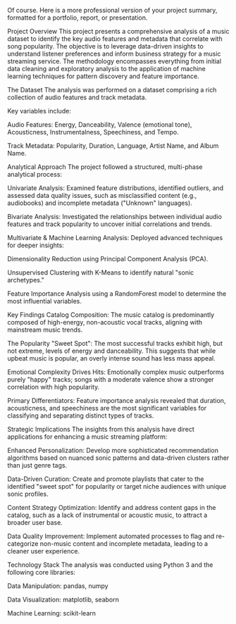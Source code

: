 Of course. Here is a more professional version of your project summary, formatted for a portfolio, report, or presentation.

Project Overview
This project presents a comprehensive analysis of a music dataset to identify the key audio features and metadata that correlate with song popularity. The objective is to leverage data-driven insights to understand listener preferences and inform business strategy for a music streaming service. The methodology encompasses everything from initial data cleaning and exploratory analysis to the application of machine learning techniques for pattern discovery and feature importance.

The Dataset
The analysis was performed on a dataset comprising a rich collection of audio features and track metadata.

Key variables include:

Audio Features: Energy, Danceability, Valence (emotional tone), Acousticness, Instrumentalness, Speechiness, and Tempo.

Track Metadata: Popularity, Duration, Language, Artist Name, and Album Name.

Analytical Approach 
The project followed a structured, multi-phase analytical process:

Univariate Analysis: Examined feature distributions, identified outliers, and assessed data quality issues, such as misclassified content (e.g., audiobooks) and incomplete metadata ("Unknown" languages).

Bivariate Analysis: Investigated the relationships between individual audio features and track popularity to uncover initial correlations and trends.

Multivariate & Machine Learning Analysis: Deployed advanced techniques for deeper insights:

Dimensionality Reduction using Principal Component Analysis (PCA).

Unsupervised Clustering with K-Means to identify natural "sonic archetypes."

Feature Importance Analysis using a RandomForest model to determine the most influential variables.

Key Findings 
Catalog Composition: The music catalog is predominantly composed of high-energy, non-acoustic vocal tracks, aligning with mainstream music trends.

The Popularity "Sweet Spot": The most successful tracks exhibit high, but not extreme, levels of energy and danceability. This suggests that while upbeat music is popular, an overly intense sound has less mass appeal.

Emotional Complexity Drives Hits: Emotionally complex music outperforms purely "happy" tracks; songs with a moderate valence show a stronger correlation with high popularity.

Primary Differentiators: Feature importance analysis revealed that duration, acousticness, and speechiness are the most significant variables for classifying and separating distinct types of tracks.

Strategic Implications
The insights from this analysis have direct applications for enhancing a music streaming platform:

Enhanced Personalization: Develop more sophisticated recommendation algorithms based on nuanced sonic patterns and data-driven clusters rather than just genre tags.

Data-Driven Curation: Create and promote playlists that cater to the identified "sweet spot" for popularity or target niche audiences with unique sonic profiles.

Content Strategy Optimization: Identify and address content gaps in the catalog, such as a lack of instrumental or acoustic music, to attract a broader user base.

Data Quality Improvement: Implement automated processes to flag and re-categorize non-music content and incomplete metadata, leading to a cleaner user experience.

Technology Stack
The analysis was conducted using Python 3 and the following core libraries:

Data Manipulation: pandas, numpy

Data Visualization: matplotlib, seaborn

Machine Learning: scikit-learn

